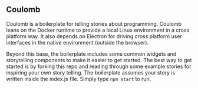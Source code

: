 ## Coulomb

Coulomb is a boilerplate for telling stories about programming. Coulomb leans on the Docker runtime to provide a local Linux environment in a cross platform way. It also depends on Electron for driving cross platform user interfaces in the native environment (outside the browser).

Beyond this base, the boilerplate includes some common widgets and storytelling components to make it easier to get started. The best way to get started is by forking this repo and reading through some example stories for inspiring your own story telling. The boilerplate assumes your story is written inside the index.js file. Simply type `npm start` to run.
